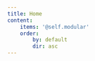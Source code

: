 ```yaml
---
title: Home
content:
    items: '@self.modular'
    order:
        by: default
        dir: asc
---
```

